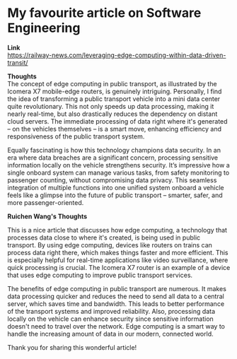 # My favourite article on Software Engineering 
**Link**  
https://railway-news.com/leveraging-edge-computing-within-data-driven-transit/

**Thoughts**  
The concept of edge computing in public transport, as illustrated by the Icomera X7 mobile-edge routers, is genuinely intriguing. Personally, I find the idea of transforming a public transport vehicle into a mini data center quite revolutionary. This not only speeds up data processing, making it nearly real-time, but also drastically reduces the dependency on distant cloud servers. The immediate processing of data right where it's generated – on the vehicles themselves – is a smart move, enhancing efficiency and responsiveness of the public transport system.

Equally fascinating is how this technology champions data security. In an era where data breaches are a significant concern, processing sensitive information locally on the vehicle strengthens security. It’s impressive how a single onboard system can manage various tasks, from safety monitoring to passenger counting, without compromising data privacy. This seamless integration of multiple functions into one unified system onboard a vehicle feels like a glimpse into the future of public transport – smarter, safer, and more passenger-oriented.

**Ruichen Wang's Thoughts**  

This is a nice article that discusses how edge computing, a technology that processes data close to where it's created, is being used in public transport. By using edge computing, devices like routers on trains can process data right there, which makes things faster and more efficient. This is especially helpful for real-time applications like video surveillance, where quick processing is crucial. The Icomera X7 router is an example of a device that uses edge computing to improve public transport services.

The benefits of edge computing in public transport are numerous. It makes data processing quicker and reduces the need to send all data to a central server, which saves time and bandwidth. This leads to better performance of the transport systems and improved reliability. Also, processing data locally on the vehicle can enhance security since sensitive information doesn't need to travel over the network. Edge computing is a smart way to handle the increasing amount of data in our modern, connected world.

Thank you for sharing this wonderful article!